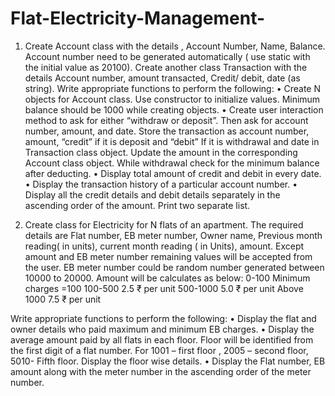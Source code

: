 # Flat-Electricity-Management-
1.	Create Account class with the details , Account Number, Name, Balance. Account number need to be generated automatically ( use static with the initial value as 20100). Create another class Transaction with the details Account number, amount transacted, Credit/ debit, date (as string). Write appropriate functions to perform the following:
•	Create N objects for Account class. Use constructor to initialize values. Minimum balance should be 1000 while creating objects.
•	Create user interaction method to ask for either “withdraw or deposit”. Then ask for account number, amount, and date. Store the transaction as account number, amount, “credit” if it is deposit and “debit” If it is withdrawal and date in Transaction class object.  Update the amount in the corresponding Account class object. While withdrawal check for the minimum balance after deducting.
•	Display total amount of credit and debit in every date.
•	Display the transaction history of a particular account number.
•	Display all the credit details and debit details separately in the ascending order of the amount. Print two separate list.

2.	Create class for Electricity for N flats of an apartment. The required details are Flat number, EB meter number, Owner name, Previous month reading( in units), current month reading ( in Units), amount. Except amount and EB meter number remaining values will be accepted from the user. EB meter number could be random number generated between 10000 to 20000. Amount will be calculates as below:
0-100  Minimum charges =100
100-500  2.5 ₹  per unit
500-1000   5.0 ₹ per unit
Above 1000 7.5 ₹ per unit

Write appropriate functions to perform the following:
•	Display the flat and owner details who paid maximum and minimum EB charges.
•	Display the average amount paid by all flats in each floor. Floor will be identified from the first digit of a flat number.  For 1001 – first floor , 2005 – second floor, 5010- Fifth floor. Display the floor wise details.
•	Display the Flat number, EB amount along with the meter number in the ascending order of the meter number.
